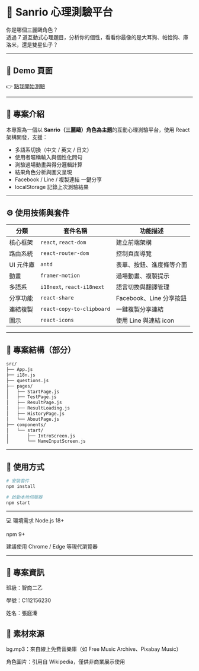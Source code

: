 # 🎀 Sanrio 心理測驗平台

你是哪個三麗鷗角色？  
透過 7 道互動式心理題目，分析你的個性，看看你最像的是大耳狗、帕恰狗、庫洛米，還是雙星仙子？

---

## 🔗 Demo 頁面

👉 [點我開始測驗](http://localhost:3000)  

---

## 📝 專案介紹

本專案為一個以 **Sanrio（三麗鷗）角色為主題**的互動心理測驗平台，使用 React 架構開發，支援：
- 多語系切換（中文 / 英文 / 日文）
- 使用者暱稱輸入與個性化問句
- 測驗過場動畫與得分邏輯計算
- 結果角色分析與圖文呈現
- Facebook / Line / 複製連結 一鍵分享
- localStorage 記錄上次測驗結果

---

## ⚙️ 使用技術與套件

| 分類 | 套件名稱 | 功能描述 |
|------|-----------|----------|
| 核心框架 | `react`, `react-dom` | 建立前端架構 |
| 路由系統 | `react-router-dom` | 控制頁面導覽 |
| UI 元件庫 | `antd` | 表單、按鈕、進度條等介面 |
| 動畫 | `framer-motion` | 過場動畫、複製提示 |
| 多語系 | `i18next`, `react-i18next` | 語言切換與翻譯管理 |
| 分享功能 | `react-share` | Facebook、Line 分享按鈕 |
| 連結複製 | `react-copy-to-clipboard` | 一鍵複製分享連結 |
| 圖示 | `react-icons` | 使用 Line 與連結 icon |

---

## 📁 專案結構（部分）

```txt
src/
├── App.js
├── i18n.js
├── questions.js
├── pages/
│   ├── StartPage.js
│   ├── TestPage.js
│   ├── ResultPage.js
│   ├── ResultLoading.js
│   ├── HistoryPage.js
│   └── AboutPage.js
├── components/
│   └── start/
│       ├── IntroScreen.js
│       └── NameInputScreen.js

```
---

## 🚀 使用方式

```bash
# 安裝套件
npm install

# 啟動本地伺服器
npm start
```

---
💻 環境需求
Node.js 18+

npm 9+

建議使用 Chrome / Edge 等現代瀏覽器

---

## 📜 專案資訊
班級：智商二乙

學號：C112156230

姓名：張庭溱

## 🎵 素材來源
bg.mp3：來自線上免費音樂庫（如 Free Music Archive、Pixabay Music）

角色圖片：引用自 Wikipedia，僅供非商業展示使用

